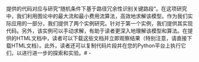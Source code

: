 提供的代码对应与研究“随机条件下基于路径冗余性识别关键路段”。在这项研究中，我们利用图论中的最大流和最小费用流算法，高效地求解该模型。作为我们实际应用的一部分，我们提供了两个实例研究。针对于第一个实例，我们提供其实现代码。另外，该实例可以手动求解，有助于读者更深入地理解该模型和算法。在提供的HTML文档中，读者可以下载这些文档并立即观察结果（特别注意，请直接下载HTML文档）。此外，读者还可以复制代码片段并在您的Python平台上执行它们，以进行进一步的探索和实验。# -
